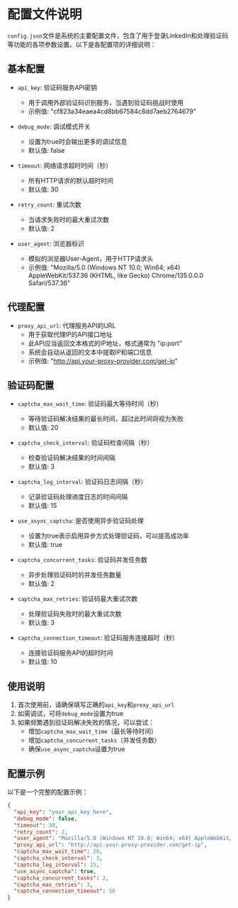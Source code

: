 # 配置文件说明

`config.json`文件是系统的主要配置文件，包含了用于登录LinkedIn和处理验证码等功能的各项参数设置。以下是各配置项的详细说明：

## 基本配置

- `api_key`: 验证码服务API密钥
  - 用于调用外部验证码识别服务，当遇到验证码挑战时使用
  - 示例值: "cf823a34eaea4cd8bb67584c8dd7aeb2764679"

- `debug_mode`: 调试模式开关
  - 设置为true时会输出更多的调试信息
  - 默认值: false

- `timeout`: 网络请求超时时间（秒）
  - 所有HTTP请求的默认超时时间
  - 默认值: 30

- `retry_count`: 重试次数
  - 当请求失败时的最大重试次数
  - 默认值: 2

- `user_agent`: 浏览器标识
  - 模拟的浏览器User-Agent，用于HTTP请求头
  - 示例值: "Mozilla/5.0 (Windows NT 10.0; Win64; x64) AppleWebKit/537.36 (KHTML, like Gecko) Chrome/135.0.0.0 Safari/537.36"

## 代理配置

- `proxy_api_url`: 代理服务API的URL
  - 用于获取代理IP的API接口地址
  - 此API应当返回文本格式的IP地址，格式通常为 "ip:port"
  - 系统会自动从返回的文本中提取IP和端口信息
  - 示例值: "http://api.your-proxy-provider.com/get-ip"

## 验证码配置

- `captcha_max_wait_time`: 验证码最大等待时间（秒）
  - 等待验证码解决结果的最长时间，超过此时间将视为失败
  - 默认值: 20

- `captcha_check_interval`: 验证码检查间隔（秒）
  - 检查验证码解决结果的时间间隔
  - 默认值: 3

- `captcha_log_interval`: 验证码日志间隔（秒）
  - 记录验证码处理进度日志的时间间隔
  - 默认值: 15

- `use_async_captcha`: 是否使用异步验证码处理
  - 设置为true表示启用异步方式处理验证码，可以提高成功率
  - 默认值: true

- `captcha_concurrent_tasks`: 验证码并发任务数
  - 异步处理验证码时的并发任务数量
  - 默认值: 2

- `captcha_max_retries`: 验证码最大重试次数
  - 处理验证码失败时的最大重试次数
  - 默认值: 3

- `captcha_connection_timeout`: 验证码服务连接超时（秒）
  - 连接验证码服务API的超时时间
  - 默认值: 10

## 使用说明

1. 首次使用前，请确保填写正确的`api_key`和`proxy_api_url`
2. 如需调试，可将`debug_mode`设置为true
3. 如果频繁遇到验证码解决失败的情况，可以尝试：
   - 增加`captcha_max_wait_time`（最长等待时间）
   - 增加`captcha_concurrent_tasks`（并发任务数）
   - 确保`use_async_captcha`设置为true

## 配置示例

以下是一个完整的配置示例：

```json
{
  "api_key": "your_api_key_here",
  "debug_mode": false,
  "timeout": 30,
  "retry_count": 2,
  "user_agent": "Mozilla/5.0 (Windows NT 10.0; Win64; x64) AppleWebKit/537.36 (KHTML, like Gecko) Chrome/135.0.0.0 Safari/537.36",
  "proxy_api_url": "http://api.your-proxy-provider.com/get-ip",
  "captcha_max_wait_time": 20,
  "captcha_check_interval": 3,
  "captcha_log_interval": 15,
  "use_async_captcha": true,
  "captcha_concurrent_tasks": 2,
  "captcha_max_retries": 3,
  "captcha_connection_timeout": 10
}
``` 